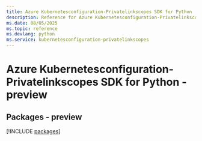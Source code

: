 ```yaml
---
title: Azure Kubernetesconfiguration-Privatelinkscopes SDK for Python
description: Reference for Azure Kubernetesconfiguration-Privatelinkscopes SDK for Python
ms.date: 08/05/2025
ms.topic: reference
ms.devlang: python
ms.service: kubernetesconfiguration-privatelinkscopes
---
```

# Azure Kubernetesconfiguration-Privatelinkscopes SDK for Python - preview
## Packages - preview
[!INCLUDE [packages](kubernetesconfiguration-privatelinkscopes-index.md)]